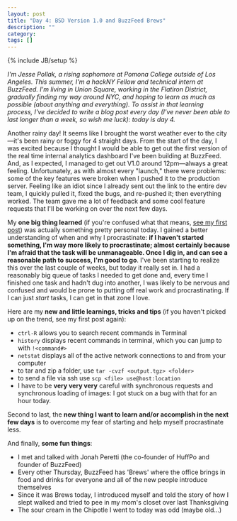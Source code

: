 ```yaml
---
layout: post
title: "Day 4: BSD Version 1.0 and BuzzFeed Brews"
description: ""
category: 
tags: []
---
```

{% include JB/setup %}

*I'm Jesse Pollak, a rising sophomore at Pomona College outside of Los Angeles. This summer, I'm a hackNY Fellow and technical intern at BuzzFeed. I'm living in Union Square, working in the Flatiron District, gradually finding my way around NYC, and hoping to learn as much as possible (about anything and everything). To assist in that learning process, I've decided to write a blog post every day (I've never been able to last longer than a week, so wish me luck): today is day 4.*

Another rainy day! It seems like I brought the worst weather ever to the city—it's been rainy or foggy for 4 straight days. From the start of the day, I was excited because I thought I would be able to get out the first version of the real time internal analytics dashboard I've been building at BuzzFeed. And, as I expected, I managed to get out V1.0 around 12pm—always a great feeling. Unfortunately, as with almost every "launch," there were problems: some of the key features were broken when I pushed it to the production server. Feeling like an idiot since I already sent out the link to the entire dev team, I quickly pulled it, fixed the bugs, and re-pushed it; then everything worked. The team gave me a lot of feedback and some cool feature requests that I'll be working on over the next few days. 

My **one big thing learned** (if you're confused what that means, [see my first post](http://jpollak92.github.com/2012/05/21/day-1-dont-be-afraid-to-ask-questions/)) was actually something pretty personal today. I gained a better understanding of when and why I procrastinate: **if I haven't started something, I'm way more likely to procrastinate; almost certainly because I'm afraid that the task will be unmanageable. Once I dig in, and can see a reasonable path to success, I'm good to go**. I've been starting to realize this over the last couple of weeks, but today it really set in. I had a reasonably big queue of tasks I needed to get done and, every time I finished one task and hadn't dug into another, I was likely to be nervous and confused and would be prone to putting off real work and procrastinating. If I can just *start* tasks, I can get in that zone I love.

Here are my **new and little learnings, tricks and tips** (if you haven't picked up on the trend, see my first post again):

* `ctrl-R` allows you to search recent commands in Terminal
* `history` displays recent commands in terminal, which you can jump to with `!<command#>`
* `netstat` displays all of the active network connections to and from your computer
* to tar and zip a folder, use `tar -cvzf <output.tgz> <folder>`
* to send a file via ssh use `scp <file> use@host:location`
* I have to be **very very very** careful with synchronous requests and synchronous loading of images: I got stuck on a bug with that for an hour today.

Second to last, the  **new thing I want to learn and/or accomplish in the next few days** is to overcome my fear of starting and help myself procrastinate less.

And finally, **some fun things**:

* I met and talked with Jonah Peretti (the co-founder of HuffPo and founder of BuzzFeed)
* Every other Thursday, BuzzFeed has 'Brews' where the office brings in food and drinks for everyone and all of the new people introduce themselves
* Since it was Brews today, I introduced myself and told the story of how I slept walked and tried to pee in my mom's closet over last Thanksgiving
* The sour cream in the Chipotle I went to today was odd (maybe old...)
